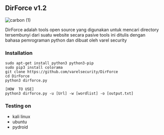 ## DirForce v1.2

![carbon (1)](https://user-images.githubusercontent.com/105418279/211442334-202b95f3-ed7f-4bb0-baf8-b15374e27182.png)


DirForce adalah tools open source yang digunakan untuk mencari directory tersembunyi dari suatu website secara pasive tools ini ditulis dengan bahasa pemrograman python dan dibuat oleh varel security

### Installation
```
sudo apt-get install python3 python3-pip
sudo pip3 install colorama
git clone https://github.com/varelsecurity/DirForce
cd DirForce
python3 dirforce.py

[HOW  TO USE]
python3 dirforce.py -u [Url] -w [wordlist] -o [output.txt]

```

### Testing on 

* kali linux
* ubuntu
* pydroid
